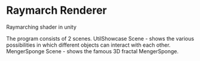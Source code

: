 # Raymarch Renderer
 Raymarching shader in unity

The program consists of 2 scenes.
UtilShowcase Scene - shows the various possibilities in which different objects can interact with each other.
MengerSponge Scene - shows the famous 3D fractal MengerSponge. 
